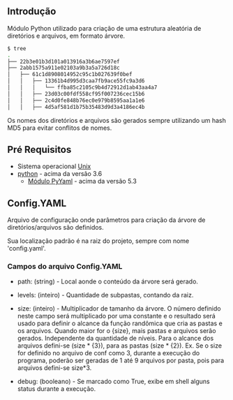 ## Introdução
Módulo Python utilizado para criação de uma estrutura aleatória de diretórios e arquivos, em formato árvore.
```sh
$ tree
.
├── 22b3e01b3d101a013916a3b6ae7597ef
├── 2abb1575a911e02103a9b3a5a726d18c
│   ├── 61c1d8908014952c95c1b027639f0bef
│   │   ├── 13361b4d995d3caa7fb9ace55fc9a3d6
│   │   │   └── ffba85c2105c9b4d72912d1ab43aa4a7
│   │   ├── 23d03c00fdf558cf95f007236cec15b6
│   │   ├── 2c4d0fe848b76ec0e979b8595aa1a1e6
│   │   ├── 4d5af581d1b75b35483d9d3a4186ec4b
```

Os nomes dos diretórios e arquivos são gerados sempre utilizando um hash MD5 para evitar conflitos de nomes.

## Pré Requisitos
* Sistema operacional [Unix](https://pt.wikipedia.org/wiki/Unix)
* [python](https://www.python.org/download/releases/3.0/) - acima da versão 3.6
    * [Módulo PyYaml](https://pypi.org/project/PyYAML/) - acima da versão 5.3

## Config.YAML
Arquivo de configuração onde parâmetros para criação da árvore de diretórios/arquivos são definidos.

Sua localização padrão é na raiz do projeto, sempre com nome 'config.yaml'.

### Campos do arquivo Config.YAML
- path: (string) - Local aonde o conteúdo da árvore será gerado.

- levels: (inteiro) - Quantidade de subpastas, contando da raiz.

- size: (inteiro) - Multiplicador de tamanho da árvore. O número definido neste campo será multiplicado por uma constante e o resultado será usado para definir o alcance da função randômica que cria as pastas e os arquivos. Quando maior for o {size}, mais pastas e arquivos serão gerados. Independente da quantidade de níveis. 
    Para o alcance dos arquivos defini-se (size * {3}), para as pastas (size * {2}).
    Ex. Se o size for definido no arquivo de conf como 3, durante a execução do programa, poderão ser geradas de 1 até 9 arquivos por pasta, pois para arquivos defini-se size*3.

- debug: (booleano) - Se marcado como True, exibe em shell alguns status durante a execução.
